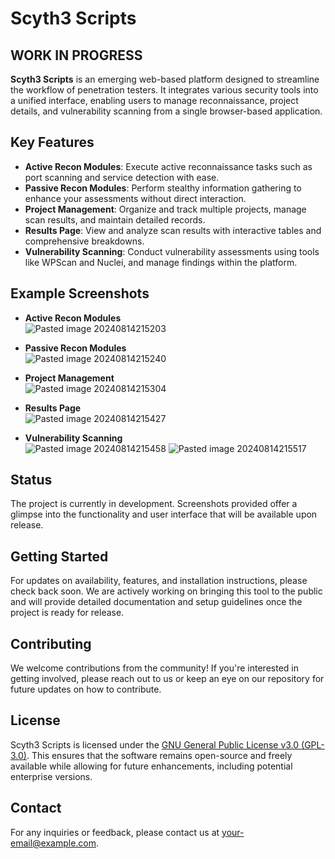 # Scyth3 Scripts

## WORK IN PROGRESS

**Scyth3 Scripts** is an emerging web-based platform designed to streamline the workflow of penetration testers. It integrates various security tools into a unified interface, enabling users to manage reconnaissance, project details, and vulnerability scanning from a single browser-based application.

## Key Features

- **Active Recon Modules**: Execute active reconnaissance tasks such as port scanning and service detection with ease.
- **Passive Recon Modules**: Perform stealthy information gathering to enhance your assessments without direct interaction.
- **Project Management**: Organize and track multiple projects, manage scan results, and maintain detailed records.
- **Results Page**: View and analyze scan results with interactive tables and comprehensive breakdowns.
- **Vulnerability Scanning**: Conduct vulnerability assessments using tools like WPScan and Nuclei, and manage findings within the platform.

## Example Screenshots

- **Active Recon Modules**  
  ![Pasted image 20240814215203](https://github.com/user-attachments/assets/763ae14c-c70a-4ba5-9cff-acdd9d630667)

- **Passive Recon Modules**  
  ![Pasted image 20240814215240](https://github.com/user-attachments/assets/d83eea3a-d2cf-48a3-87bf-a6097af305fa)

- **Project Management**  
  ![Pasted image 20240814215304](https://github.com/user-attachments/assets/b0593239-1c32-4cab-a296-f345e8152316)

- **Results Page**  
  ![Pasted image 20240814215427](https://github.com/user-attachments/assets/200e3263-eaee-438b-b95d-a0cb866a0af8)

- **Vulnerability Scanning**  
  ![Pasted image 20240814215458](https://github.com/user-attachments/assets/914b8341-b347-430a-a339-2de32ff82225)
  ![Pasted image 20240814215517](https://github.com/user-attachments/assets/3c0a5b45-7359-4867-8eda-f239c26002fb)



## Status

The project is currently in development. Screenshots provided offer a glimpse into the functionality and user interface that will be available upon release.

## Getting Started

For updates on availability, features, and installation instructions, please check back soon. We are actively working on bringing this tool to the public and will provide detailed documentation and setup guidelines once the project is ready for release.

## Contributing

We welcome contributions from the community! If you're interested in getting involved, please reach out to us or keep an eye on our repository for future updates on how to contribute.

## License

Scyth3 Scripts is licensed under the [GNU General Public License v3.0 (GPL-3.0)](LICENSE). This ensures that the software remains open-source and freely available while allowing for future enhancements, including potential enterprise versions.

## Contact

For any inquiries or feedback, please contact us at [your-email@example.com](mailto:your-email@example.com).
